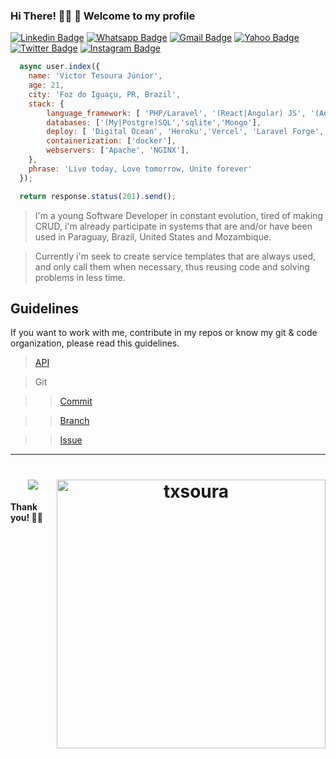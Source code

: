### Hi There! 👋🏾 🚀 Welcome to my profile

[![Linkedin Badge](https://img.shields.io/badge/-LinkedIn-blue?style=flat-square&logo=Linkedin&logoColor=white&link=https://www.linkedin.com/in/txsoura/)](https://www.linkedin.com/in/txsoura/)
[![Whatsapp Badge](https://img.shields.io/badge/-WhatsApp-green?style=flat-square&logo=Whatsapp&logoColor=white&link=http://wa.me/5545984289149)](http://wa.me/5545984289149)
[![Gmail Badge](https://img.shields.io/badge/-Gmail-c14438?style=flat-square&logo=Gmail&logoColor=white&link=mailto:txsoura@gmail.com)](mailto:txsoura@gmail.com)
[![Yahoo Badge](https://img.shields.io/badge/-Yahoo-purple?style=flat-square&logo=minutemailer&logoColor=white&link=mailto:txsoura@yahoo.com)](mailto:txsoura@yahoo.com)
[![Twitter Badge](https://img.shields.io/badge/-Twitter-blue?style=flat-square&logo=twitter&logoColor=white&link=https://twitter.com/txsoura)](https://twitter.com/txsoura)
[![Instagram Badge](https://img.shields.io/badge/-Instagram-C13584?style=flat-square&logo=instagram&logoColor=white&link=https://www.instagram.com/txsoura)](https://www.instagram.com/txsoura)

```javascript
  async user.index({
    name: 'Victor Tesoura Júnior',
    age: 21,
    city: 'Foz do Iguaçu, PR, Brazil',
    stack: {
        language_framework: [ 'PHP/Laravel', '(React|Angular) JS', '(Adonis|Express) JS','Java', 'C/Arduino'],
        databases: ['(My|Postgre)SQL','sqlite','Mongo'],
        deploy: [ 'Digital Ocean', 'Heroku','Vercel', 'Laravel Forge','AWS̈́'],
        containerization: ['docker'],
        webservers: ['Apache', 'NGINX'],
    },
    phrase: 'Live today, Love tomorrow, Unite forever'
  });

  return response.status(201).send();
```

> I'm a young Software Developer in constant evolution, tired of making CRUD, i'm already participate in systems that are and/or have been used in Paraguay, Brazil, United States and Mozambique.

> Currently i'm seek to create service templates that are always used, and only call them when necessary, thus reusing code and solving problems in less time.

## Guidelines

If you want to work with me, contribute in my repos or know my git & code organization, please read this guidelines. 

> [API](https://github.com/txsoura/txsoura/wiki/API)

>Git

>> [Commit](https://github.com/txsoura/txsoura/wiki/Commit)

>> [Branch](https://github.com/txsoura/txsoura/wiki/Branch)

>> [Issue](https://github.com/txsoura/txsoura/wiki/Issue)



<hr>
<h1 align="center">
  <img src="https://github-readme-stats.vercel.app/api/top-langs/?username=txsoura&layout=compact&bg_color=ffffff&text_color=333333">
  <img alt="txsoura" src="https://github-readme-stats.codestackr.vercel.app/api?username=txsoura&show_icons=true&hide_border=true&theme=dark" width="430px" align="right"/>
</h1>

#### Thank you! 🌴🍹
